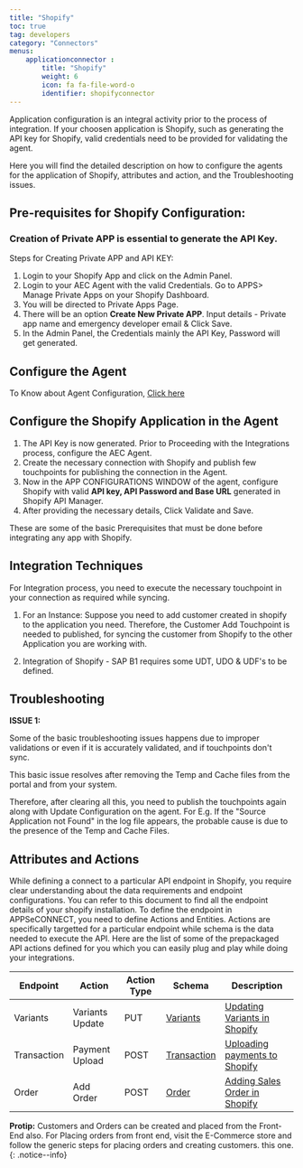 ```yaml
---
title: "Shopify"
toc: true
tag: developers
category: "Connectors"
menus: 
    applicationconnector :
        title: "Shopify"
        weight: 6
        icon: fa fa-file-word-o
        identifier: shopifyconnector
---
```


Application configuration is an integral activity prior to the process of integration. If your choosen application 
is Shopify, such as generating the API key for Shopify, valid credentials need to be provided for validating the agent. 

Here you will find the detailed description on how to configure the agents for the application of Shopify, 
attributes and action, and the Troubleshooting issues. 

## Pre-requisites for Shopify Configuration:

### Creation of Private APP is essential to generate the API Key.

Steps for Creating Private APP and API KEY:

1.	Login to your Shopify App and click on the Admin Panel.
2.	Login to your AEC Agent with the valid Credentials. Go to APPS> Manage Private Apps on your Shopify Dashboard. 
3.  You will be directed to Private Apps Page.
3.	There will be an option **Create New Private APP**. Input details - Private app name and emergency developer email & Click Save. 
5.  In the Admin Panel, the Credentials mainly the API Key, Password will get generated.

## Configure the Agent

To Know about Agent Configuration, [Click here](/deployment/Deployment-Configuration/)

## Configure the Shopify Application in the Agent 

1. The API Key is now generated. Prior to Proceeding with the Integrations process, configure the AEC Agent.
2. Create the necessary connection with Shopify and publish few touchpoints for publishing the connection in the Agent.
3. Now in the APP CONFIGURATIONS WINDOW of the agent, configure Shopify with valid **API key, API Password and Base URL** generated in Shopify API Manager.
4. After providing the necessary details, Click Validate and Save.

These are some of the basic Prerequisites that must be done before integrating any app with Shopify.

## Integration Techniques 

For Integration process, you need to execute the necessary touchpoint in your connection as required while syncing.

1. For an Instance: Suppose you need to add customer created in shopify to the application you need.
Therefore, the Customer Add Touchpoint is needed to published, for syncing the customer from Shopify to the other 
Application you are working with. 

2. Integration of Shopify - SAP B1 requires some UDT, UDO & UDF's to be defined.

## Troubleshooting

**ISSUE 1:** 

Some of the basic troubleshooting issues happens due to improper validations or even if it is accurately validated, 
and if touchpoints don't sync.

This basic issue resolves after removing the Temp and Cache files from the portal and 
from your system. 

Therefore, after clearing all this, you need to publish the touchpoints again along with Update Configuration on the agent.
For E.g. If the "Source Application not Found" in the log file appears, the probable cause is due to the presence of the 
Temp and Cache Files.

## Attributes and Actions

While defining a connect to a particular API endpoint in Shopify, you require clear understanding 
about the data requirements and endpoint configurations. You can refer to this document to find all
the endpoint details of your shopify installation. To define the endpoint in APPSeCONNECT, you need to define
Actions and Entities. Actions are specifically targetted for a particular endpoint while schema is
the data needed to execute the API. Here are the list of some of the prepackaged API actions defined
for you which you can easily plug and play while doing your integrations.

|Endpoint|Action|Action Type|Schema|Description|
|---|---|---|---|------|
|Variants|Variants Update|PUT|[Variants](https://help.shopify.com/en/manual/products/variants)|[Updating Variants in Shopify](https://help.shopify.com/en/manual/products/variants/edit-variants)|
|Transaction|Payment Upload|POST|[Transaction](https://help.shopify.com/en/api/custom-storefronts/storefront-api/reference/object/transaction)|[Uploading payments to Shopify](https://help.shopify.com/en/manual/payments/shopify-payments)|
|Order|Add Order|POST|[Order](https://help.shopify.com/en/manual/orders)|[Adding Sales Order in Shopify](https://help.shopify.com/en/manual/orders/create-orders)|

**Protip:** Customers and Orders can be created and placed from the Front-End also. For Placing orders from front end, visit the E-Commerce store and follow the generic steps for placing orders and creating customers.
this one.
{: .notice--info}